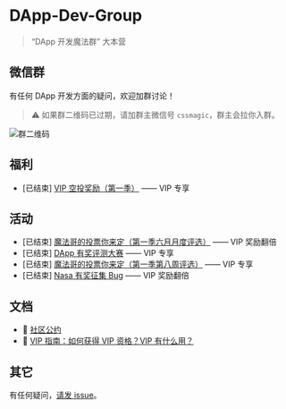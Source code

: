 # DApp-Dev-Group

> “DApp 开发魔法群” 大本营

## 微信群 <a name="wechat-group">&nbsp;</a>

有任何 DApp 开发方面的疑问，欢迎加群讨论！

> ⚠️ 如果群二维码已过期，请加群主微信号 `cssmagic`，群主会拉你入群。

![群二维码](https://user-images.githubusercontent.com/1231359/42406226-9f9a1a2e-81d5-11e8-995f-df5448e06a37.png)

## 福利 <a name="bonus">&nbsp;</a>

* [已结束] [VIP 空投奖励（第一季）](https://github.com/cssmagic/DApp-Dev-Group/issues/2) —— VIP 专享

## 活动 <a name="event">&nbsp;</a>

* [已结束] [魔法哥的投票你来定（第一季六月月度评选）](https://github.com/cssmagic/DApp-Dev-Group/issues/6) —— VIP 奖励翻倍
* [已结束] [DApp 有奖评测大赛](https://github.com/cssmagic/DApp-Dev-Group/issues/5) —— VIP 专享
* [已结束] [魔法哥的投票你来定（第一季第八周评选）](https://github.com/cssmagic/DApp-Dev-Group/issues/4) —— VIP 专享
* [已结束] [Nasa 有奖征集 Bug](https://github.com/cssmagic/Nasa.js/issues/4) —— VIP 奖励翻倍

## 文档 <a name="doc">&nbsp;</a>

* 📢 [社区公约](https://github.com/cssmagic/DApp-Dev-Group/issues/3)
* 👑 [VIP 指南：如何获得 VIP 资格？VIP 有什么用？](https://github.com/cssmagic/DApp-Dev-Group/issues/1)

## 其它 <a name="misc">&nbsp;</a>

有任何疑问，[请发 issue](https://github.com/cssmagic/DApp-Dev-Group/issues/new)。
